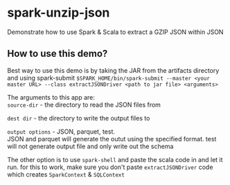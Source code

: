 # spark-unzip-json
Demonstrate how to use Spark & Scala to extract a GZIP JSON within JSON

## How to use this demo?

Best way to use this demo is by taking the JAR from the artifacts directory and using spark-submit
``` $SPARK_HOME/bin/spark-submit --master <your master URL> --class extractJSONDriver <path to jar file> <arguments> ```

The arguments to this app are:
<br>
```source-dir``` - the directory to read the JSON files from

```dest dir``` - the directory to write the output files to

```output options``` - JSON, parquet, test.<br> 
JSON and parquet will generate the outut using the specified format. test will not generate output file and only write out the schema

 The other option is to use ```spark-shell``` and paste the scala code in and let it run.
 for this to work, make sure you don't paste ```extractJSONDriver``` code which creates ```SparkContext``` & ```SQLContext```